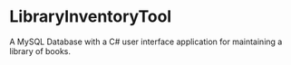 # LibraryInventoryTool
A MySQL Database with a C# user interface application for maintaining a library of books.
